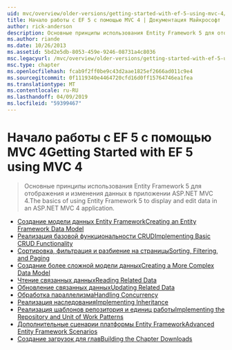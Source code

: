```yaml
---
uid: mvc/overview/older-versions/getting-started-with-ef-5-using-mvc-4/index
title: Начало работы с EF 5 с помощью MVC 4 | Документация Майкрософт
author: rick-anderson
description: Основные принципы использования Entity Framework 5 для отображения и изменения данных в приложении ASP.NET MVC 4.
ms.author: riande
ms.date: 10/26/2013
ms.assetid: 5bd2e5db-8053-459e-9246-08731a4c8036
msc.legacyurl: /mvc/overview/older-versions/getting-started-with-ef-5-using-mvc-4
msc.type: chapter
ms.openlocfilehash: fcab9f2ff0be9c43d2aae1825ef2666ad011c9e4
ms.sourcegitcommit: 0f1119340e4464720cfd16d0ff15764746ea1fea
ms.translationtype: MT
ms.contentlocale: ru-RU
ms.lasthandoff: 04/09/2019
ms.locfileid: "59399467"
---
```

# <a name="getting-started-with-ef-5-using-mvc-4"></a><span data-ttu-id="182e9-103">Начало работы с EF 5 с помощью MVC 4</span><span class="sxs-lookup"><span data-stu-id="182e9-103">Getting Started with EF 5 using MVC 4</span></span>

> <span data-ttu-id="182e9-104">Основные принципы использования Entity Framework 5 для отображения и изменения данных в приложении ASP.NET MVC 4.</span><span class="sxs-lookup"><span data-stu-id="182e9-104">The basics of using Entity Framework 5 to display and edit data in an ASP.NET MVC 4 application.</span></span>


- [<span data-ttu-id="182e9-105">Создание модели данных Entity Framework</span><span class="sxs-lookup"><span data-stu-id="182e9-105">Creating an Entity Framework Data Model</span></span>](creating-an-entity-framework-data-model-for-an-asp-net-mvc-application.md)
- [<span data-ttu-id="182e9-106">Реализация базовой функциональности CRUD</span><span class="sxs-lookup"><span data-stu-id="182e9-106">Implementing Basic CRUD Functionality</span></span>](implementing-basic-crud-functionality-with-the-entity-framework-in-asp-net-mvc-application.md)
- [<span data-ttu-id="182e9-107">Сортировка, фильтрация и разбиение на страницы</span><span class="sxs-lookup"><span data-stu-id="182e9-107">Sorting, Filtering, and Paging</span></span>](sorting-filtering-and-paging-with-the-entity-framework-in-an-asp-net-mvc-application.md)
- [<span data-ttu-id="182e9-108">Создание более сложной модели данных</span><span class="sxs-lookup"><span data-stu-id="182e9-108">Creating a More Complex Data Model</span></span>](creating-a-more-complex-data-model-for-an-asp-net-mvc-application.md)
- [<span data-ttu-id="182e9-109">Чтение связанных данных</span><span class="sxs-lookup"><span data-stu-id="182e9-109">Reading Related Data</span></span>](reading-related-data-with-the-entity-framework-in-an-asp-net-mvc-application.md)
- [<span data-ttu-id="182e9-110">Обновление связанных данных</span><span class="sxs-lookup"><span data-stu-id="182e9-110">Updating Related Data</span></span>](updating-related-data-with-the-entity-framework-in-an-asp-net-mvc-application.md)
- [<span data-ttu-id="182e9-111">Обработка параллелизма</span><span class="sxs-lookup"><span data-stu-id="182e9-111">Handling Concurrency</span></span>](handling-concurrency-with-the-entity-framework-in-an-asp-net-mvc-application.md)
- [<span data-ttu-id="182e9-112">Реализация наследования</span><span class="sxs-lookup"><span data-stu-id="182e9-112">Implementing Inheritance</span></span>](implementing-inheritance-with-the-entity-framework-in-an-asp-net-mvc-application.md)
- [<span data-ttu-id="182e9-113">Реализация шаблонов репозитория и единиц работы</span><span class="sxs-lookup"><span data-stu-id="182e9-113">Implementing the Repository and Unit of Work Patterns</span></span>](implementing-the-repository-and-unit-of-work-patterns-in-an-asp-net-mvc-application.md)
- [<span data-ttu-id="182e9-114">Дополнительные сценарии платформы Entity Framework</span><span class="sxs-lookup"><span data-stu-id="182e9-114">Advanced Entity Framework Scenarios</span></span>](advanced-entity-framework-scenarios-for-an-mvc-web-application.md)
- [<span data-ttu-id="182e9-115">Создание загрузок для глав</span><span class="sxs-lookup"><span data-stu-id="182e9-115">Building the Chapter Downloads</span></span>](building-the-ef5-mvc4-chapter-downloads.md)
